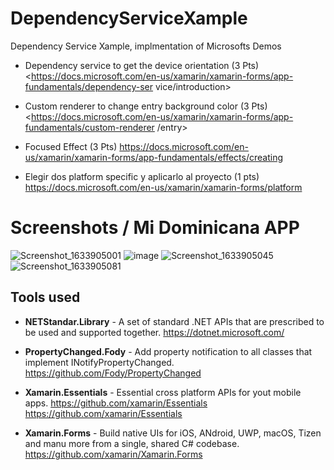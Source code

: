 # DependencyServiceXample

Dependency Service Xample, implmentation of Microsofts Demos 

- Dependency service to get the device orientation (3 Pts)
<https://docs.microsoft.com/en-us/xamarin/xamarin-forms/app-fundamentals/dependency-ser
vice/introduction>

- Custom renderer to change entry background color (3 Pts)
<https://docs.microsoft.com/en-us/xamarin/xamarin-forms/app-fundamentals/custom-renderer
/entry>

- Focused Effect (3 Pts)
<https://docs.microsoft.com/en-us/xamarin/xamarin-forms/app-fundamentals/effects/creating>

- Elegir dos platform specific y aplicarlo al proyecto (1 pts)
<https://docs.microsoft.com/en-us/xamarin/xamarin-forms/platform>

# Screenshots / Mi Dominicana APP

![Screenshot_1633905001](https://user-images.githubusercontent.com/19848390/136714981-3c8db446-5ab1-427c-9e32-098612c00984.png)
![image](https://user-images.githubusercontent.com/19848390/136714928-ee29cf41-df5e-4692-a714-635be353bf3e.png)
![Screenshot_1633905045](https://user-images.githubusercontent.com/19848390/136714986-d9924549-6ecd-413e-addf-d0a319ce7fc2.png)
![Screenshot_1633905081](https://user-images.githubusercontent.com/19848390/136714999-3ff2d339-a821-4633-9699-22c65ae92907.png)



## Tools used

- **NETStandar.Library** - A set of standard .NET APIs that are prescribed to be used and supported together.
<https://dotnet.microsoft.com/>

- **PropertyChanged.Fody** - Add property notification to all classes that implement INotifyPropertyChanged.
<https://github.com/Fody/PropertyChanged>

- **Xamarin.Essentials** -  Essential cross platform APIs for yout mobile apps. https://github.com/xamarin/Essentials
<https://github.com/xamarin/Essentials>

- **Xamarin.Forms** - Build native UIs for iOS, ANdroid, UWP, macOS, Tizen and manu more from a single, shared C# codebase.
<https://github.com/xamarin/Xamarin.Forms>

